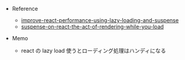 - Reference

  - [improve-react-performance-using-lazy-loading-and-suspense](https://blog.bitsrc.io/improve-react-performance-using-lazy-loading-and-suspense-933903171954)
  - [suspense-on-react-the-act-of-rendering-while-you-load](https://javascript.works-hub.com/learn/suspense-on-react-the-act-of-rendering-while-you-load-03cb7)

- Memo
  - react の lazy load 使うとローディング処理はハンディになる
